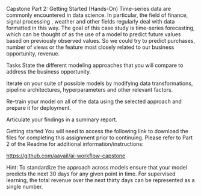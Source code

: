 Capstone Part 2: Getting Started (Hands-On)
Time-series
 data are commonly encountered in data science. In particular, the field of finance, 
signal processing
, weather and other fields regularly deal with data formatted in this way. The goal of this case study is time-series forecasting, which can be thought of as the use of a model to predict future values based on previously observed values. So we could try to predict purchases, number of views or the feature most closely related to our business opportunity, revenue.

Tasks
State the different modeling approaches that you will compare to address the business opportunity.

Iterate on your suite of possible models by modifying data transformations, pipeline architectures, hyperparameters and other relevant factors.

Re-train your model on all of the data using the selected approach and prepare it for deployment.

Articulate your findings in a summary report.

Getting started
You will need to access the following link to download the files for completing this assignment prior to continuing.  Please refer to Part 2 of the Readme for additional information/instructions:

https://github.com/aavail/ai-workflow-capstone

Hint:  To standardize the approach across models ensure that your model predicts the next 30 days for any given point in time. For supervised learning, the total revenue over the next thirty days can be represented as a single number.